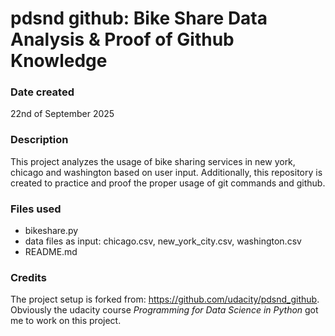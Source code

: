 # pdsnd github: Bike Share Data Analysis & Proof of Github Knowledge

### Date created
22nd of September 2025

### Description
This project analyzes the usage of bike sharing services in new york, chicago and washington based on user input. Additionally, this repository is created to practice and proof the proper usage of git commands and github. 

### Files used
* bikeshare.py
* data files as input: chicago.csv, new_york_city.csv, washington.csv
* README.md

### Credits
The project setup is forked from: https://github.com/udacity/pdsnd_github. Obviously the udacity course _Programming for Data Science in Python_ got me to work on this project.

